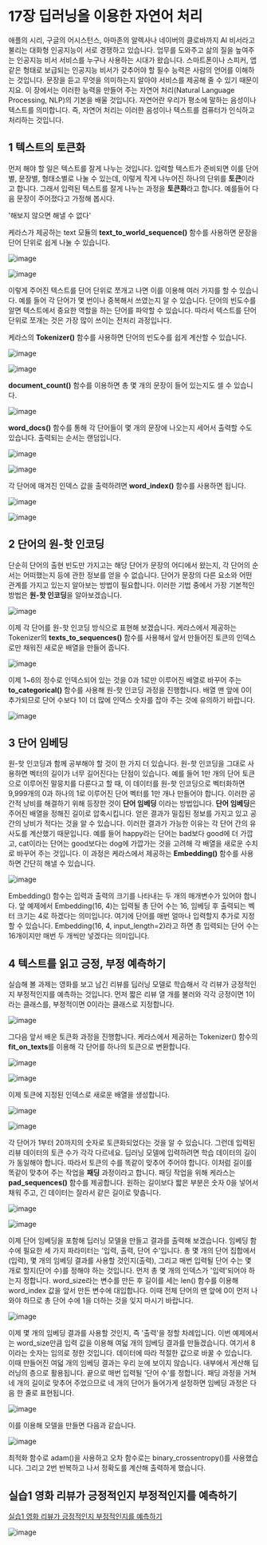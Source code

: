 # 17장 딥러닝을 이용한 자연어 처리

애플의 시리, 구글의 어시스턴스, 아마존의 알렉사나 네이버의 클로바까지 AI 비서라고 불리는 대화형 인공지능이 서로 경쟁하고 있습니다.
업무를 도와주고 삶의 질을 높여주는 인공지능 비서 서비스를 누구나 사용하는 시대가 왔습니다.
스마트폰이나 스피커, 앱 같은 형태로 보급되는 인공지능 비서가 갖추어야 할 필수 능력은 사람의 언어를 이해하는 것입니다.
문장을 듣고 무엇을 의미하는지 알아야 서비스를 제공해 줄 수 있기 때문이지요.
이 장에서는 이러한 능력을 만들어 주는 자연어 처리(Natural Language Processing, NLP)의 기본을 배울 것입니다.
자연어란 우리가 평소에 말하는 음성이나 텍스트를 의미합니다. 즉, 자연어 처리는 이러한 음성이나 텍스트를 컴퓨터가 인식하고 처리하는 것입니다.

## 1 텍스트의 토큰화

먼저 해야 할 일은 텍스트를 잘게 나누는 것입니다.
입력할 텍스트가 준비되면 이를 단어별, 문장별, 형태소별로 나눌 수 있는데, 이렇게 작게 나누어진 하나의 단위를 **토큰**이라고 합니다.
그래서 입력된 텍스트를 잘게 나누는 과정을 **토큰화**라고 합니다.
예를들어 다음 문장이 주어졌다고 가정해 봅시다.

'해보지 않으면 해낼 수 없다'

케라스가 제공하는 text 모듈의 **text_to_world_sequence()** 함수를 사용하면 문장을 단어 단위로 쉽게 나눌 수 있습니다.

![image](https://user-images.githubusercontent.com/52357235/178199918-81ec167c-614a-45c0-8395-8267f7f3b08b.png)

![image](https://user-images.githubusercontent.com/52357235/178199904-e820b732-6fd4-4a79-b594-522b7ec89e50.png)

이렇게 주어진 텍스트를 단어 단위로 쪼개고 나면 이를 이용해 여러 가지를 할 수 있습니다.
예를 들어 각 단어가 몇 번이나 중복해서 쓰였는지 알 수 있습니다.
단어의 빈도수를 알면 텍스트에서 중요한 역할을 하는 단어를 파악할 수 있습니다.
따라서 텍스트를 단어 단위로 쪼개는 것은 가장 많이 쓰이는 전처리 과정입니다.

케라스의 **Tokenizer()** 함수를 사용하면 단어의 빈도수를 쉽게 계산할 수 있습니다.

![image](https://user-images.githubusercontent.com/52357235/178201504-ae1a7405-65d8-44f2-9c86-118a132e039e.png)

![image](https://user-images.githubusercontent.com/52357235/178201542-b39cbfa1-0d6d-4831-9adb-01ce48de5944.png)

**document_count()** 함수를 이용하면 총 몇 개의 문장이 들어 있는지도 셀 수 있습니다.

![image](https://user-images.githubusercontent.com/52357235/178203336-e03f85cb-b43e-46a0-b8e8-a035d02d8b80.png)

**word_docs()** 함수를 통해 각 단어들이 몇 개의 문장에 나오는지 세어서 출력할 수도 있습니다.
출력되는 순서는 랜덤입니다.

![image](https://user-images.githubusercontent.com/52357235/178203920-fcc5dbea-8119-4313-be1d-705134924f60.png)

![image](https://user-images.githubusercontent.com/52357235/178204061-991a163c-ea94-479b-9b41-cbd3875c0398.png)

각 단어에 매겨진 인덱스 값을 출력하려면 **word_index()** 함수를 사용하면 됩니다.

![image](https://user-images.githubusercontent.com/52357235/178205265-f2778446-98a6-450b-b7a9-c576289440de.png)

![image](https://user-images.githubusercontent.com/52357235/178205291-7df57f26-8bbe-4b3b-b8a9-eccd8e426589.png)

## 2 단어의 원-핫 인코딩

단순히 단어의 출현 빈도만 가지고는 해당 단어가 문장의 어디에서 왔는지, 각 단어의 순서는 어떠했는지 등에 관한 정보를 얻을 수 없습니다.
단어가 문장의 다른 요소와 어떤 관계를 가지고 있는지 알아보는 방법이 필요합니다.
이러한 기법 중에서 가장 기본적인 방법은 **원-핫 인코딩**을 알아보겠습니다.

![image](https://user-images.githubusercontent.com/52357235/178206917-6c5a7721-8c83-4458-867a-254b4b0a0b7e.png)

이제 각 단어를 원-핫 인코딩 방식으로 표현해 보겠습니다.
케라스에서 제공하는 Tokenizer의 **texts_to_sequences()** 함수를 사용해서 앞서 만들어진 토큰의 인덱스로만 채워진 새로운 배열을 만들어 줍니다.

![image](https://user-images.githubusercontent.com/52357235/178210532-432ae6ca-3695-48e5-82eb-7db0004218dd.png)

이제 1~6의 정수로 인덱스되어 있는 것을 0과 1로만 이루어진 배열로 바꾸어 주는 **to_categorical()** 함수를 사용해 원-핫 인코딩 과정을 진행합니다.
배열 맨 앞에 0이 추가되므로 단어 수보다 1이 더 많에 인덱스 숫자를 잡아 주는 것에 유의하기 바랍니다.

![image](https://user-images.githubusercontent.com/52357235/178211624-a93a45fd-6906-4518-9bda-bf92b68e195e.png)

## 3 단어 임베딩

원-핫 인코딩과 함께 공부해야 할 것이 한 가지 더 있습니다. 
원-핫 인코딩을 그대로 사용하면 벡터의 길이가 너무 길어진다는 단점이 있습니다.
예를 들어 1만 개의 단어 토큰으로 이루어진 말뭉치를 다룬다고 할 때, 이 데이터를 원-핫 인코딩으로 벡터화하면 9,999개의 0과 하나의 1로 이루어진 단어 벡터를 1만 개나 만들어야 합니다.
이러한 공간적 낭비를 해결하기 위해 등장한 것이 **단어 임베딩** 이라는 방법입니다.
**단어 임베딩**은 주어진 배열을 정해진 길이로 압축시킵니다.
얻은 결과가 밀집된 정보를 가지고 있고 공간의 낭비가 적다는 것을 알 수 있습니다. 
이러한 결과가 가능한 이유는 각 단어 간의 유사도를 계산했기 때문입니다.
예를 들어 happy라는 단어는 bad보다 good에 더 가깝고, cat이라는 단어는 good보다는 dog에 가깝가는 것을 고려해 각 배열을 새로운 수치로 바꾸어 주는 것입니다.
이 과정은 케라스에서 제공하는 **Embedding()** 함수를 사용하면 간단히 해낼 수 있습니다.

![image](https://user-images.githubusercontent.com/52357235/178214899-f039b4e0-1a71-4a6d-9306-d03561005887.png)

Embedding() 함수는 입력과 출력의 크기를 나타내는 두 개의 매개변수가 있어야 합니다.
앞 예제에서 Embedding(16, 4)는 입력될 총 단어 수는 16, 임베딩 후 출력되는 벡터 크기는 4로 하겠다는 의미입니다.
여기에 단어를 매번 얼마나 입력할지 추가로 지정할 수 있습니다.
Embedding(16, 4, input_length=2)라고 하면 총 입력되는 단어 수는 16개이지만 매번 두 개씩만 넣겠다는 의미입니다.

## 4 텍스트를 읽고 긍정, 부정 예측하기

실습해 볼 과제는 영화를 보고 남긴 리뷰를 딥러닝 모델로 학습해서 각 리뷰가 긍정적인지 부정적인지를 예측하는 것입니다.
먼저 짧은 리뷰 열 개를 불러와 각각 긍정이면 1이라는 클래스를, 부정적이면 0이라는 클래스로 지정합니다.

![image](https://user-images.githubusercontent.com/52357235/178218593-896d903f-3c01-44bb-9532-760401b86224.png)

그다음 앞서 배운 토큰화 과정을 진행합니다.
케라스에서 제공하는 Tokenizer() 함수의 **fit_on_texts**를 이용해 각 단어를 하나의 토큰으로 변환합니다.

![image](https://user-images.githubusercontent.com/52357235/178219238-e6f27651-a97d-466d-8b39-95a51c5e49dc.png)

![image](https://user-images.githubusercontent.com/52357235/178219272-77a2c3c2-d34a-47ed-8e19-290d74a4c1ab.png)

이제 토큰에 지정된 인덱스로 새로운 배열을 생성합니다.

![image](https://user-images.githubusercontent.com/52357235/178220121-47c2bd23-3504-4dbb-b9e0-ec511f5aafa5.png)

![image](https://user-images.githubusercontent.com/52357235/178220143-74ed0df2-9859-472c-96a2-659563596fbd.png)

각 단어가 1부터 20까지의 숫자로 토큰화되었다는 것을 알 수 있습니다.
그런데 입력된 리뷰 데이터의 토큰 수가 각각 다르네요. 
딥러닝 모델에 입력하려면 학습 데이터의 길이가 동일해야 합니다.
따라서 토큰의 수를 똑같이 맞추어 주어야 합니다.
이처럼 길이를 똑같이 맞추어 주는 작업을 **패딩** 과정이라고 합니다.
패딩 작업을 위해 케라스는 **pad_sequences()** 함수를 제공합니다.
원하는 길이보다 짧은 부분은 숫자 0을 넣어서 채워 주고, 긴 데이터는 잘라서 같은 길이로 맞춥니다. 

![image](https://user-images.githubusercontent.com/52357235/178222222-d577c6a0-5a5e-48eb-a59a-2f3d81991cce.png)

![image](https://user-images.githubusercontent.com/52357235/178222234-11546f1d-86bf-4ea5-8fac-63bd64200b6e.png)

이제 단어 임베딩을 포함해 딥러닝 모델을 만들고 결과를 출력해 보겠습니다.
임베딩 함수에 필요한 세 가지 파라미터는 '입력, 출력, 단어 수'입니다.
총 몇 개의 단어 집합에서(입력), 몇 개의 임베딩 결과를 사용할 것인지(출력), 그리고 매번 입력될 단어 수는 몇 개로 할지(단어 수)를 정해야 하는 것입니다.
먼저 총 몇 개의 인덱스가 '입력'되어야 하는지 정합니다.
word_size라는 변수를 만든 후 길이를 세는 len() 함수를 이용해 word_index 값을 앞서 만든 변수에 대입합니다.
이때 전체 단어의 맨 앞에 0이 먼저 나와야 하므로 총 단어 수에 1을 더하는 것을 잊지 마시기 바랍니다.

![image](https://user-images.githubusercontent.com/52357235/178223140-0ef956df-35ac-495e-b0cf-5a751fec671a.png)

이제 몇 개의 임베딩 결과를 사용할 것인지, 즉 '출력'을 정할 차례입니다.
이번 예제에서는 word_size만큼 입력 값을 이용해 여덟 개의 임베딩 결과를 만들겠습니다.
여기서 8이라는 숫자는 임의로 정한 것입니다. 
데이터에 따라 적절한 값으로 바꿀 수 있습니다. 
이때 만들어진 여덟 개의 임베딩 결과는 우리 눈에 보이지 않습니다.
내부에서 게산해 딥러닝의 층으로 활용됩니다.
끝으로 매번 입력될 '단어 수'를 정합니다.
패딩 과정을 거쳐 네 개의 길이로 맞추어 주었으므로 네 개의 단어가 들어가게 설정하면 임베딩 과정은 다음 한 줄로 표현됩니다.

![image](https://user-images.githubusercontent.com/52357235/178224070-248cf3f2-df9f-4ca0-be61-07c8e0763adc.png)

이를 이용해 모델을 만들면 다음과 같습니다.

![image](https://user-images.githubusercontent.com/52357235/178224931-8063065a-7935-4be7-91d2-75c1ecb0137c.png)

최적화 함수로 adam()을 사용하고 오차 함수로는 binary_crossentropy()를 사용했습니다.
그리고 2번 반복하고 나서 정확도를 계산해 출력하게 했습니다.

## 실습1 영화 리뷰가 긍정적인지 부정적인지를 예측하기
[실습1 영화 리뷰가 긍정적인지 부정적인지를 예측하기](https://github.com/zzzangmans1/DeepLearning/blob/main/17/17.py)

![image](https://user-images.githubusercontent.com/52357235/178229268-be0810b9-a9aa-4855-a7ff-c5698ab8f391.png)
